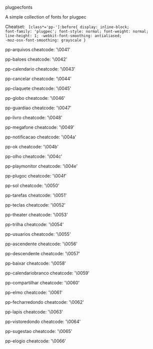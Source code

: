 
plugpecfonts

A simple collection of fonts for plugpec

Cheatset:
<code>
[class*='pp-']:before{
    display: inline-block;
    font-family: 'plugpec';
    font-style: normal;
    font-weight: normal;
    line-height: 1;
    -webkit-font-smoothing: antialiased;
    -moz-osx-font-smoothing: grayscale
}
</code>
 

pp-arquivos
cheatcode:
'\0041'

pp-baloes
cheatcode:
'\0042'

pp-calendario
cheatcode:
'\0043'

pp-cancelar
cheatcode:
'\0044'

pp-claquete
cheatcode:
'\0045'

pp-globo
cheatcode:
'\0046'

pp-guardiao
cheatcode:
'\0047'

pp-livro
cheatcode:
'\0048'

pp-megafone
cheatcode:
'\0049'

pp-notificacao
cheatcode:
'\004a'

pp-ok
cheatcode:
'\004b'

pp-olho
cheatcode:
'\004c'

pp-playmonitor
cheatcode:
'\004e'

pp-plugoc
cheatcode:
'\004f'

pp-sol
cheatcode:
'\0050'

pp-tarefas
cheatcode:
'\0051'

pp-teclas
cheatcode:
'\0052'

pp-theater
cheatcode:
'\0053'

pp-trilha
cheatcode:
'\0054'

pp-usuarios
cheatcode:
'\0055'

pp-ascendente
cheatcode:
'\0056'

pp-descendente
cheatcode:
'\0057'

pp-baixar
cheatcode:
'\0058'

pp-calendariobranco
cheatcode:
'\0059'

pp-compartilhar
cheatcode:
'\0060'

pp-elmo
cheatcode:
'\0061'

pp-fecharredondo
cheatcode:
'\0062'

pp-lapis
cheatcode:
'\0063'

pp-vistoredondo
cheatcode:
'\0064'

pp-sugestao
cheatcode:
'\0065'

pp-elogio
cheatcode:
'\0066'

